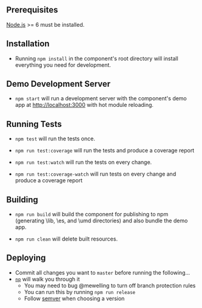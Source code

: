 ## Prerequisites

[Node.js](http://nodejs.org/) >= 6 must be installed.

## Installation

- Running `npm install` in the component's root directory will install everything you need for development.

## Demo Development Server

- `npm start` will run a development server with the component's demo app at [http://localhost:3000](http://localhost:3000) with hot module reloading.

## Running Tests

- `npm test` will run the tests once.

- `npm run test:coverage` will run the tests and produce a coverage report

- `npm run test:watch` will run the tests on every change.

- `npm run test:coverage-watch` will run tests on every change and produce a coverage report

## Building

- `npm run build` will build the component for publishing to npm (generating \lib, \es, and \umd directories) and also bundle the demo app.

- `npm run clean` will delete built resources.

## Deploying

- Commit all changes you want to `master` before running the following...
- [`np`](https://github.com/sindresorhus/np) will walk you through it
  - You may need to bug @mewelling to turn off branch protection rules
  - You can run this by running `npm run release`
  - Follow [semver](https://semver.org/) when choosing a version
